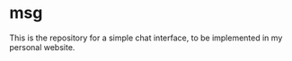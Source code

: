 # msg

This is the repository for a simple chat interface, to be implemented in my personal website.
